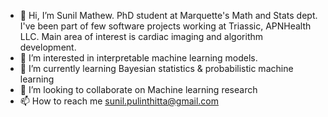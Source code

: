 - 👋 Hi, I’m Sunil Mathew. PhD student at Marquette's Math and Stats dept. 
      I've been part of few software projects working at Triassic, APNHealth LLC. 
      Main area of interest is cardiac imaging and algorithm development.
- 👀 I’m interested in interpretable machine learning models.
- 🌱 I’m currently learning Bayesian statistics & probabilistic machine learning
- 💞️ I’m looking to collaborate on Machine learning research
- 📫 How to reach me sunil.pulinthitta@gmail.com

<!---
sunilpulinthitta/sunilpulinthitta is a ✨ special ✨ repository because its `README.md` (this file) appears on your GitHub profile.
You can click the Preview link to take a look at your changes.
--->
